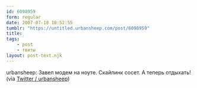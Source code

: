 ```yaml
---
id: 6098959
form: regular
date: 2007-07-18 18:52:55
tumblr: "https://untitled.urbansheep.com/post/6098959"
title:
tags:
    - post
    - твиты
layout: post-text.njk
---
```


<p>urbansheep: Завел модем на ноуте. Скайлинк сосет. А теперь отдыхать! (via <a href="http://twitter.com/urbansheep/statuses/156010242">Twitter / urbansheep</a>)</p>

